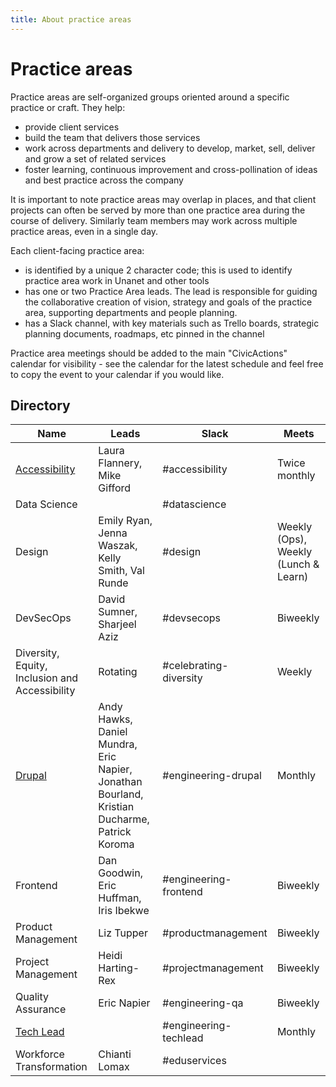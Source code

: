 ```yaml
---
title: About practice areas
---
```


# Practice areas

Practice areas are self-organized groups oriented around a specific practice or craft. They help:

-   provide client services
-   build the team that delivers those services
-   work across departments and delivery to develop, market, sell, deliver and grow a set of related services
-   foster learning, continuous improvement and cross-pollination of ideas and best practice across the company

It is important to note practice areas may overlap in places, and that client projects can often be served by more than one practice area during the course of delivery. Similarly team members may work across multiple practice areas, even in a single day.

Each client-facing practice area:

-   is identified by a unique 2 character code; this is used to identify practice area work in Unanet and other tools
-   has one or two Practice Area leads. The lead is responsible for guiding the collaborative creation of vision, strategy and goals of the practice area, supporting departments and people planning.
-   has a Slack channel, with key materials such as Trello boards, strategic planning documents, roadmaps, etc pinned in the channel

Practice area meetings should be added to the main "CivicActions" calendar for visibility - see the calendar for the latest schedule and feel free to copy the event to your calendar if you would like.

## Directory

| Name                                           | Leads                                                                                        | Slack                  | Meets                                |
| ---------------------------------------------- | -------------------------------------------------------------------------------------------- | ---------------------- | ------------------------------------ |
| [Accessibility](accessibility/README.md)       | Laura Flannery, Mike Gifford                                                                 | #accessibility         | Twice monthly                        |
| Data Science                                   |                                                                                              | #datascience           |                                      |
| Design                                         | Emily Ryan, Jenna Waszak, Kelly Smith, Val Runde                                             | #design                | Weekly (Ops), Weekly (Lunch & Learn) |
| DevSecOps                                      | David Sumner, Sharjeel Aziz                                                                  | #devsecops             | Biweekly                             |
| Diversity, Equity, Inclusion and Accessibility | Rotating                                                                                     | #celebrating-diversity | Weekly                               |
| [Drupal](engineering/drupal/README.md)         | Andy Hawks, Daniel Mundra, Eric Napier, Jonathan Bourland, Kristian Ducharme, Patrick Koroma | #engineering-drupal    | Monthly                              |
| Frontend                                       | Dan Goodwin, Eric Huffman, Iris Ibekwe                                                       | #engineering-frontend  | Biweekly                             |
| Product Management                             | Liz Tupper                                                                                   | #productmanagement     | Biweekly                             |
| Project Management                             | Heidi Harting-Rex                                                                            | #projectmanagement     | Biweekly                             |
| Quality Assurance                              | Eric Napier                                                                                  | #engineering-qa        | Biweekly                             |
| [Tech Lead](engineering/tech-lead/README.md)   |                                                                                              | #engineering-techlead  | Monthly                              |
| Workforce Transformation                       | Chianti Lomax                                                                                | #eduservices           |                                      |
